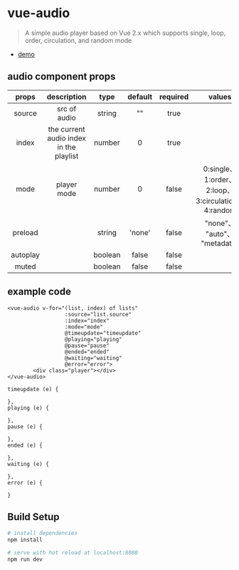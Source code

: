 # vue-audio

> A simple audio player based on Vue 2.x which supports single, loop, order, circulation, and random mode

* [demo](https://ginmu.github.io/vue-audio/)

## audio component props

| props | description  | type | default | required | values |
| :-: |:-:| :-:| :-: |:-:| :-:|
| source | src of audio | string | "" | true | |
| index | the current audio index in the playlist | number | 0 | true | |
| mode | player mode | number | 0 | false | 0:single、1:order、2:loop、3:circulation、4:random |
| preload | | string | 'none' | false | "none"、 "auto"、 "metadata" |
| autoplay | | boolean | false | false | |
| muted | | boolean | false | false | |

## example code


```
<vue-audio v-for="(list, index) of lists"
                  :source="list.source"
                  :index="index"
                  :mode="mode"
                  @timeupdate="timeupdate"
                  @playing="playing"
                  @pause="pause"
                  @ended="ended"
                  @waiting="waiting"
                  @error="error">
        <div class="player"></div>
</vue-audio>

timeupdate (e) {

},
playing (e) {

},
pause (e) {

},
ended (e) {

},
waiting (e) {

},
error (e) {

}
```

## Build Setup

``` bash
# install dependencies
npm install

# serve with hot reload at localhost:8080
npm run dev

```


